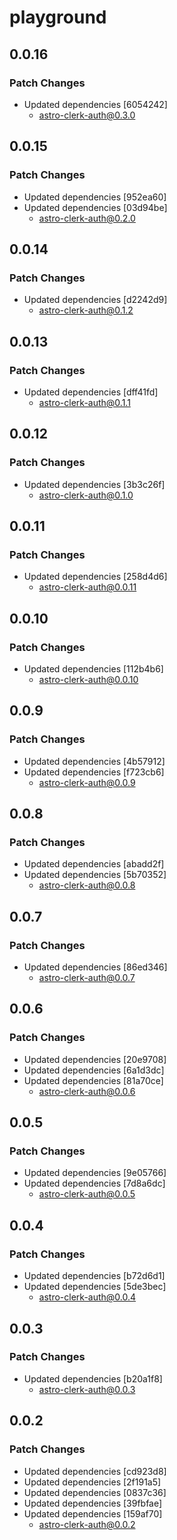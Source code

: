 # playground

## 0.0.16

### Patch Changes

- Updated dependencies [6054242]
  - astro-clerk-auth@0.3.0

## 0.0.15

### Patch Changes

- Updated dependencies [952ea60]
- Updated dependencies [03d94be]
  - astro-clerk-auth@0.2.0

## 0.0.14

### Patch Changes

- Updated dependencies [d2242d9]
  - astro-clerk-auth@0.1.2

## 0.0.13

### Patch Changes

- Updated dependencies [dff41fd]
  - astro-clerk-auth@0.1.1

## 0.0.12

### Patch Changes

- Updated dependencies [3b3c26f]
  - astro-clerk-auth@0.1.0

## 0.0.11

### Patch Changes

- Updated dependencies [258d4d6]
  - astro-clerk-auth@0.0.11

## 0.0.10

### Patch Changes

- Updated dependencies [112b4b6]
  - astro-clerk-auth@0.0.10

## 0.0.9

### Patch Changes

- Updated dependencies [4b57912]
- Updated dependencies [f723cb6]
  - astro-clerk-auth@0.0.9

## 0.0.8

### Patch Changes

- Updated dependencies [abadd2f]
- Updated dependencies [5b70352]
  - astro-clerk-auth@0.0.8

## 0.0.7

### Patch Changes

- Updated dependencies [86ed346]
  - astro-clerk-auth@0.0.7

## 0.0.6

### Patch Changes

- Updated dependencies [20e9708]
- Updated dependencies [6a1d3dc]
- Updated dependencies [81a70ce]
  - astro-clerk-auth@0.0.6

## 0.0.5

### Patch Changes

- Updated dependencies [9e05766]
- Updated dependencies [7d8a6dc]
  - astro-clerk-auth@0.0.5

## 0.0.4

### Patch Changes

- Updated dependencies [b72d6d1]
- Updated dependencies [5de3bec]
  - astro-clerk-auth@0.0.4

## 0.0.3

### Patch Changes

- Updated dependencies [b20a1f8]
  - astro-clerk-auth@0.0.3

## 0.0.2

### Patch Changes

- Updated dependencies [cd923d8]
- Updated dependencies [2f191a5]
- Updated dependencies [0837c36]
- Updated dependencies [39fbfae]
- Updated dependencies [159af70]
  - astro-clerk-auth@0.0.2
